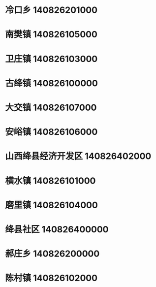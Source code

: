 # 冷口乡 140826201000
# 南樊镇 140826105000
# 卫庄镇 140826103000
# 古绛镇 140826100000
# 大交镇 140826107000
# 安峪镇 140826106000
# 山西绛县经济开发区 140826402000
# 横水镇 140826101000
# 磨里镇 140826104000
# 绛县社区 140826400000
# 郝庄乡 140826200000
# 陈村镇 140826102000
